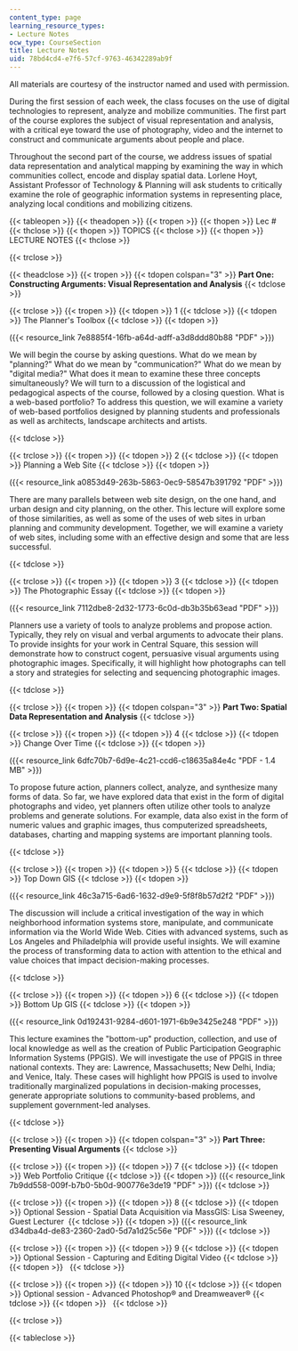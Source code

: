 ```yaml
---
content_type: page
learning_resource_types:
- Lecture Notes
ocw_type: CourseSection
title: Lecture Notes
uid: 78bd4cd4-e7f6-57cf-9763-46342289ab9f
---
```


All materials are courtesy of the instructor named and used with permission.

During the first session of each week, the class focuses on the use of digital technologies to represent, analyze and mobilize communities. The first part of the course explores the subject of visual representation and analysis, with a critical eye toward the use of photography, video and the internet to construct and communicate arguments about people and place.

Throughout the second part of the course, we address issues of spatial data representation and analytical mapping by examining the way in which communities collect, encode and display spatial data. Lorlene Hoyt, Assistant Professor of Technology & Planning will ask students to critically examine the role of geographic information systems in representing place, analyzing local conditions and mobilizing citizens.

{{< tableopen >}}
{{< theadopen >}}
{{< tropen >}}
{{< thopen >}}
Lec #
{{< thclose >}}
{{< thopen >}}
TOPICS
{{< thclose >}}
{{< thopen >}}
LECTURE NOTES
{{< thclose >}}

{{< trclose >}}

{{< theadclose >}}
{{< tropen >}}
{{< tdopen colspan="3" >}}
**Part One: Constructing Arguments: Visual Representation and Analysis**
{{< tdclose >}}

{{< trclose >}}
{{< tropen >}}
{{< tdopen >}}
1
{{< tdclose >}}
{{< tdopen >}}
The Planner's Toolbox
{{< tdclose >}}
{{< tdopen >}}


({{< resource_link 7e8885f4-16fb-a64d-adff-a3d8ddd80b88 "PDF" >}})

We will begin the course by asking questions. What do we mean by "planning?" What do we mean by "communication?" What do we mean by "digital media?" What does it mean to examine these three concepts simultaneously? We will turn to a discussion of the logistical and pedagogical aspects of the course, followed by a closing question. What is a web-based portfolio? To address this question, we will examine a variety of web-based portfolios designed by planning students and professionals as well as architects, landscape architects and artists.


{{< tdclose >}}

{{< trclose >}}
{{< tropen >}}
{{< tdopen >}}
2
{{< tdclose >}}
{{< tdopen >}}
Planning a Web Site
{{< tdclose >}}
{{< tdopen >}}


({{< resource_link a0853d49-263b-5863-0ec9-58547b391792 "PDF" >}})

There are many parallels between web site design, on the one hand, and urban design and city planning, on the other. This lecture will explore some of those similarities, as well as some of the uses of web sites in urban planning and community development. Together, we will examine a variety of web sites, including some with an effective design and some that are less successful.


{{< tdclose >}}

{{< trclose >}}
{{< tropen >}}
{{< tdopen >}}
3
{{< tdclose >}}
{{< tdopen >}}
The Photographic Essay
{{< tdclose >}}
{{< tdopen >}}


({{< resource_link 7112dbe8-2d32-1773-6c0d-db3b35b63ead "PDF" >}})

Planners use a variety of tools to analyze problems and propose action. Typically, they rely on visual and verbal arguments to advocate their plans. To provide insights for your work in Central Square, this session will demonstrate how to construct cogent, persuasive visual arguments using photographic images. Specifically, it will highlight how photographs can tell a story and strategies for selecting and sequencing photographic images.


{{< tdclose >}}

{{< trclose >}}
{{< tropen >}}
{{< tdopen colspan="3" >}}
**Part Two: Spatial Data Representation and Analysis**
{{< tdclose >}}

{{< trclose >}}
{{< tropen >}}
{{< tdopen >}}
4
{{< tdclose >}}
{{< tdopen >}}
Change Over Time
{{< tdclose >}}
{{< tdopen >}}


({{< resource_link 6dfc70b7-6d9e-4c21-ccd6-c18635a84e4c "PDF - 1.4 MB" >}})

To propose future action, planners collect, analyze, and synthesize many forms of data. So far, we have explored data that exist in the form of digital photographs and video, yet planners often utilize other tools to analyze problems and generate solutions. For example, data also exist in the form of numeric values and graphic images, thus computerized spreadsheets, databases, charting and mapping systems are important planning tools.


{{< tdclose >}}

{{< trclose >}}
{{< tropen >}}
{{< tdopen >}}
5
{{< tdclose >}}
{{< tdopen >}}
Top Down GIS
{{< tdclose >}}
{{< tdopen >}}


({{< resource_link 46c3a715-6ad6-1632-d9e9-5f8f8b57d2f2 "PDF" >}})

The discussion will include a critical investigation of the way in which neighborhood information systems store, manipulate, and communicate information via the World Wide Web. Cities with advanced systems, such as Los Angeles and Philadelphia will provide useful insights. We will examine the process of transforming data to action with attention to the ethical and value choices that impact decision-making processes.


{{< tdclose >}}

{{< trclose >}}
{{< tropen >}}
{{< tdopen >}}
6
{{< tdclose >}}
{{< tdopen >}}
Bottom Up GIS
{{< tdclose >}}
{{< tdopen >}}


({{< resource_link 0d192431-9284-d601-1971-6b9e3425e248 "PDF" >}})

This lecture examines the "bottom-up" production, collection, and use of local knowledge as well as the creation of Public Participation Geographic Information Systems (PPGIS). We will investigate the use of PPGIS in three national contexts. They are: Lawrence, Massachusetts; New Delhi, India; and Venice, Italy. These cases will highlight how PPGIS is used to involve traditionally marginalized populations in decision-making processes, generate appropriate solutions to community-based problems, and supplement government-led analyses.


{{< tdclose >}}

{{< trclose >}}
{{< tropen >}}
{{< tdopen colspan="3" >}}
**Part Three: Presenting Visual Arguments**
{{< tdclose >}}

{{< trclose >}}
{{< tropen >}}
{{< tdopen >}}
7
{{< tdclose >}}
{{< tdopen >}}
Web Portfolio Critique
{{< tdclose >}}
{{< tdopen >}}
({{< resource_link 7b9dd558-009f-b7b0-5b0d-900776e3de19 "PDF" >}})
{{< tdclose >}}

{{< trclose >}}
{{< tropen >}}
{{< tdopen >}}
8
{{< tdclose >}}
{{< tdopen >}}
Optional Session - Spatial Data Acquisition via MassGIS: Lisa Sweeney, Guest Lecturer 
{{< tdclose >}}
{{< tdopen >}}
({{< resource_link d34dba4d-de83-2360-2ad0-5d7a1d25c56e "PDF" >}})
{{< tdclose >}}

{{< trclose >}}
{{< tropen >}}
{{< tdopen >}}
9
{{< tdclose >}}
{{< tdopen >}}
Optional Session - Capturing and Editing Digital Video
{{< tdclose >}}
{{< tdopen >}}
 
{{< tdclose >}}

{{< trclose >}}
{{< tropen >}}
{{< tdopen >}}
10
{{< tdclose >}}
{{< tdopen >}}
Optional session - Advanced Photoshop® and Dreamweaver®
{{< tdclose >}}
{{< tdopen >}}
 
{{< tdclose >}}

{{< trclose >}}

{{< tableclose >}}
